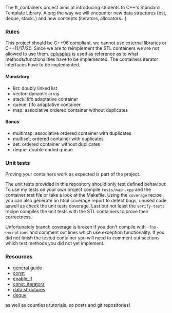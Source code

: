 The ft_containers project aims at introducing students to C++'s Standard Template Library. 
Along the way we will encounter new data structures (bst, deque, stack..) and new concepts (iterators, allocators...).

### Rules
This project should be C++98 compliant, we cannot use external libraries or C++11/17/20.
Since we are to reimplement the STL containers we are not allowed to use them.
[cplusplus](https://www.cplusplus.com) is used as reference as to what methods/functionalities have to be implemented.
The containers iterator interfaces have to be implemented.

#### Mandatory
* list: doubly linked list
* vector: dynamic array
* stack: lifo adaptative container
* queue: fifo adaptative container
* map: associative ordered container without duplicates

#### Bonus
* multimap: associative ordered container with duplicates
* multiset: ordered container with duplicates
* set: ordered container without duplicates
* deque: double ended queue

### Unit tests
Proving your containers work as expected is part of the project.

The unit tests provided in this repository should only test defined behaviour.
To use my tests on your own project compile `tests/main.cpp` and the container test file or take a look at the Makefile.
Using the `coverage` recipe you can also generate an html coverage report to detect bugs, unused code aswell as check the unit tests coverage.
Last but not least the `verify-tests` recipe compiles the unit tests with the STL containers to prove their correctness.

Unfortunately branch coverage is broken if you don't compile with `-fno-exceptions` and comment out lines which use exception functionality.
If you did not finish the tested container you will need to comment out sections which test methods you did not yet implement.

### Resources
* [general guide](https://medium.com/@vgasparyan1995/how-to-write-an-stl-compatible-container-fc5b994462c6)
* [const](https://quuxplusone.github.io/blog/2019/01/03/const-is-a-contract/)
* [enable_if](https://stackoverflow.com/questions/13401716/selecting-a-member-function-using-different-enable-if-conditions)
* [const_iterators](https://web.archive.org/web/20130820212103/https://www.drdobbs.com/the-standard-librarian-defining-iterato/184401331)
* [data structures](https://www.youtube.com/playlist?list=PLpPXw4zFa0uKKhaSz87IowJnOTzh9tiBk)
* [deque](https://stackoverflow.com/questions/6292332/what-really-is-a-deque-in-stl)

as well as countless tutorials, so posts and git repositories!
